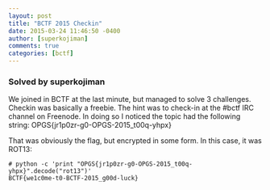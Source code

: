 ```yaml
---
layout: post
title: "BCTF 2015 Checkin"
date: 2015-03-24 11:46:50 -0400
author: [superkojiman]
comments: true
categories: [bctf]
---
```


### Solved by superkojiman

We joined in BCTF at the last minute, but managed to solve 3 challenges. Checkin was basically a freebie. The hint was to check-in at the #bctf IRC channel on Freenode. In doing so I noticed the topic had the following string: OPGS{jr1p0zr-g0-OPGS-2015_t00q-yhpx}

That was obviously the flag, but encrypted in some form. In this case, it was ROT13: 

```
# python -c 'print "OPGS{jr1p0zr-g0-OPGS-2015_t00q-yhpx}".decode("rot13")'
BCTF{we1c0me-t0-BCTF-2015_g00d-luck}
```
